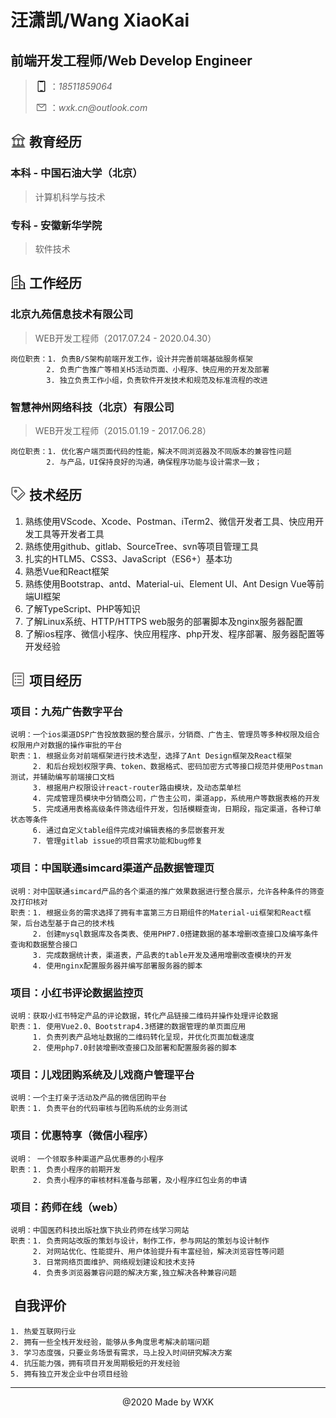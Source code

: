 # 汪潇凯/Wang XiaoKai
## 前端开发工程师/Web Develop Engineer

> <img src="./icon/手机.png" alt="" class="b1"> ：_18511859064_
> 
> <img src="./icon/邮箱.png" alt="" class="b1"> ：_wxk.cn@outlook.com_
 
## <img src="./icon/大学.png" alt="" class="a2"> 教育经历
### 本科 - 中国石油大学（北京）
> 计算机科学与技术
### 专科 - 安徽新华学院
> 软件技术

## <img src="./icon/公司.png" alt="" class="a2"> 工作经历
### 北京九苑信息技术有限公司
> WEB开发工程师（2017.07.24 - 2020.04.30）

    岗位职责：1. 负责B/S架构前端开发工作，设计并完善前端基础服务框架
            2. 负责广告推广等相关H5活动页面、小程序、快应用的开发及部署
            3. 独立负责工作小组，负责软件开发技术和规范及标准流程的改进
    
### 智慧神州网络科技（北京）有限公司
> WEB开发工程师（2015.01.19 - 2017.06.28）

    岗位职责：1. 优化客户端页面代码的性能，解决不同浏览器及不同版本的兼容性问题
            2. 与产品，UI保持良好的沟通，确保程序功能与设计需求一致；

## <img src="./icon/标签.png" alt="" class="a2"> 技术经历
1. 熟练使用VScode、Xcode、Postman、iTerm2、微信开发者工具、快应用开发工具等开发者工具
2. 熟练使用github、gitlab、SourceTree、svn等项目管理工具
3. 扎实的HTLM5、CSS3、JavaScript（ES6+）基本功
4. 熟悉Vue和React框架
5. 熟练使用Bootstrap、antd、Material-ui、Element UI、Ant Design Vue等前端UI框架
6. 了解TypeScript、PHP等知识
7. 了解Linux系统、HTTP/HTTPS web服务的部署脚本及nginx服务器配置
8. 了解ios程序、微信小程序、快应用程序、php开发、程序部署、服务器配置等开发经验

## <img src="./icon/项目.png" alt="" class="a2"> 项目经历
### 项目：九苑广告数字平台
    说明：一个ios渠道DSP广告投放数据的整合展示，分销商、广告主、管理员等多种权限及组合权限用户对数据的操作审批的平台
    职责：1. 根据业务对前端框架进行技术选型，选择了Ant Design框架及React框架
         2. 和后台规划权限字典、token、数据格式、密码加密方式等接口规范并使用Postman测试，并辅助编写前端接口文档
         3. 根据用户权限设计react-router路由模块，及动态菜单栏
         4. 完成管理员模块中分销商公司，广告主公司，渠道app，系统用户等数据表格的开发
         5. 完成通用表格高级条件筛选组件开发，包括模糊查询，日期段，指定渠道，各种订单状态等条件
         6. 通过自定义table组件完成对编辑表格的多层嵌套开发
         7. 管理gitlab issue的项目需求功能和bug修复

### 项目：中国联通simcard渠道产品数据管理页
    说明：对中国联通simcard产品的各个渠道的推广效果数据进行整合展示，允许各种条件的筛查及打印核对
    职责：1. 根据业务的需求选择了拥有丰富第三方日期组件的Material-ui框架和React框架，后台选型基于自己的技术栈
         2. 创建mysql数据库及各类表、使用PHP7.0搭建数据的基本增删改查接口及编写条件查询和数据整合接口
         3. 完成数据统计表，渠道表，产品表的table开发及通用增删改查模块的开发
         4. 使用nginx配置服务器并编写部署服务器的脚本

### 项目：小红书评论数据监控页
    说明：获取小红书特定产品的评论数据，转化产品链接二维码并操作处理评论数据
    职责：1. 使用Vue2.0、Bootstrap4.3搭建的数据管理的单页面应用
         1. 负责列表产品地址数据的二维码转化呈现，并优化页面加载速度
         2. 使用php7.0封装增删改查接口及部署和配置服务器的脚本

### 项目：儿戏团购系统及儿戏商户管理平台
    说明：一个主打亲子活动及产品的微信团购平台
    职责：1. 负责平台的代码审核与团购系统的业务测试

### 项目：优惠特享（微信小程序）
    说明： 一个领取多种渠道产品优惠券的小程序
    职责：1. 负责小程序的前期开发
         2. 负责小程序的审核材料准备与部署，及小程序红包业务的申请

### 项目：药师在线（web）
    说明：中国医药科技出版社旗下执业药师在线学习网站
    职责：1. 负责网站改版的策划与设计，制作工作，参与网站的策划与设计制作
         2. 对网站优化、性能提升、用户体验提升有丰富经验，解决浏览容性等问题
         3. 日常网络页面维护、网络规划建设和技术支持
         4. 负责多浏览器兼容问题的解决方案,独立解决各种兼容问题

## <img src="./icon/赞.png" alt="" class="a2"> 自我评价
    1. 热爱互联网行业
    2. 拥有一些全栈开发经验，能够从多角度思考解决前端问题
    3. 学习态度强，只要业务场景有需求，马上投入时间研究解决方案
    4. 抗压能力强，拥有项目开发周期极短的开发经验
    5. 拥有独立开发企业中台项目经验
    
    
---
<center>@2020 Made by WXK</center>
<style>
    .a2{
        width:25px;
        margin-bottom:-3px;
    }
    .a3{
        width:20px;
        margin-bottom:-1px;
    }
    .b1{
        width:19px;
        margin-bottom:-4px;
    }
<style>